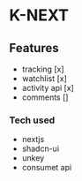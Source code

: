 # K-NEXT

## Features
- tracking [x]
- watchlist [x]
- activity api [x]
- comments []

### Tech used

- nextjs
- shadcn-ui
- unkey
- consumet api
